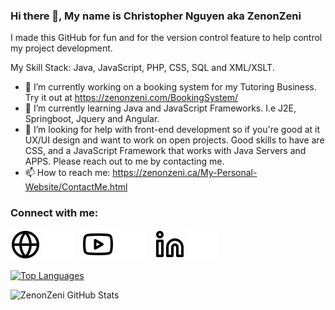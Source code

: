 ### Hi there 👋, My name is Christopher Nguyen aka ZenonZeni
I made this GitHub for fun and for the version control feature to help control my project development.

My Skill Stack: Java, JavaScript, PHP, CSS, SQL and XML/XSLT. 

- 🔭 I’m currently working on a booking system for my Tutoring Business. Try it out at https://zenonzeni.com/BookingSystem/
- 🌱 I’m currently learning Java and JavaScript Frameworks. I.e J2E, Springboot, Jquery and Angular.
- 🤔 I’m looking for help with front-end development so if you're good at it UX/UI design and want to work on open projects. Good skills to have are CSS, and a JavaScript Framework that works with Java Servers and APPS. Please reach out to me by contacting me. 
- 📫 How to reach me: https://zenonzeni.ca/My-Personal-Website/ContactMe.html 


### Connect with me:

[![website](./img/globe-light.svg)](https://zenonzeni.ca#gh-light-mode-only)
[![website](./img/globe-dark.svg)](https://zenonzeni.ca#gh-dark-mode-only)
&nbsp;&nbsp;
[![website](./img/youtube-light.svg)](https://www.youtube.com/channel/UCoxEbz8Kr3Htx3UKviT2vjA#gh-light-mode-only)
[![website](./img/youtube-dark.svg)](https://www.youtube.com/channel/UCoxEbz8Kr3Htx3UKviT2vjA#gh-dark-mode-only)
&nbsp;&nbsp;
[![website](./img/linkedin-light.svg)](https://www.linkedin.com/in/zenonzeni/#gh-light-mode-only)
[![website](./img/linkedin-dark.svg)](https://www.linkedin.com/in/zenonzeni/#gh-dark-mode-only)
&nbsp;&nbsp;

[![Top Languages](https://github-readme-stats.vercel.app/api/top-langs/?username=ZenonZeni&hide=html&theme=radical)](https://github.com/anuraghazra/github-readme-stats)


![ZenonZeni GitHub Stats](https://github-readme-stats.vercel.app/api?username=ZenonZeni&show_icons=true&theme=radical)

